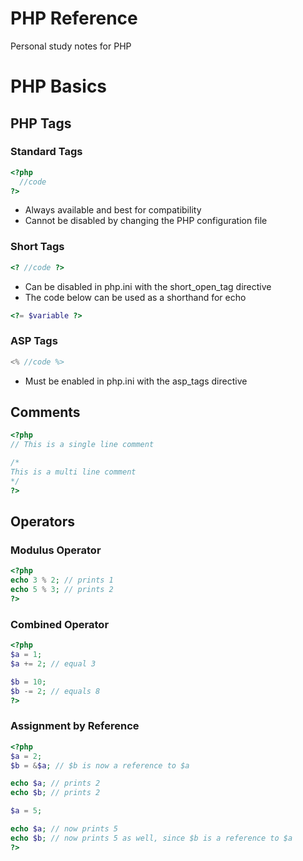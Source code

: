 # PHP Reference
Personal study notes for PHP

# PHP Basics

## PHP Tags

### Standard Tags
```php
<?php
  //code 
?>
```
* Always available and best for compatibility
* Cannot be disabled by changing the PHP configuration file

### Short Tags
```php
<? //code ?>
```
* Can be disabled in php.ini with the short_open_tag directive
* The code below can be used as a shorthand for echo
```php
<?= $variable ?>
```

### ASP Tags
```php
<% //code %>
```
* Must be enabled in php.ini with the asp_tags directive

## Comments
```php
<?php
// This is a single line comment

/* 
This is a multi line comment
*/
?>
```

## Operators

### Modulus Operator
```php
<?php
echo 3 % 2; // prints 1
echo 5 % 3; // prints 2
?>
```

### Combined Operator
```php
<?php
$a = 1; 
$a += 2; // equal 3

$b = 10;
$b -= 2; // equals 8
?>
```

### Assignment by Reference
```php
<?php
$a = 2;
$b = &$a; // $b is now a reference to $a

echo $a; // prints 2
echo $b; // prints 2

$a = 5;

echo $a; // now prints 5
echo $b; // now prints 5 as well, since $b is a reference to $a
?>
```
